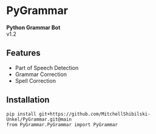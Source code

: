 # PyGrammar
**Python Grammar Bot** <br />
v1.2

## Features
- Part of Speech Detection
- Grammar Correction
- Spell Correction

## Installation
`pip install git+https://github.com/MitchellShibilski-Unkel/PyGrammar.git@main` <br />
`from PyGrammar.PyGrammar import PyGrammar`
